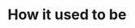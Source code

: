 ---
pid: LLG202
title: How it used to be
location_transcription: Somewhere in the city
zipcode: 
outside_phl: 
neighborhood: 
age: 
age_range: 
instagram: 
image_file_name: LLG_202.jpg
proposal_transcription: Large, fenced area that is full of unbroken nature, how it
  used to be, only native plants.
topic: Environment,History,Sustainability
topic_summary: 0, 0, 0
type: Park
keywords_other: park, native plants, historical, time capsule, invasive species, urbanization,
  industrialization
credit: JSG
image_labels: 
twitter: 
facebook: 
permalink: "/monuments/llg202/"
layout: item-page
---